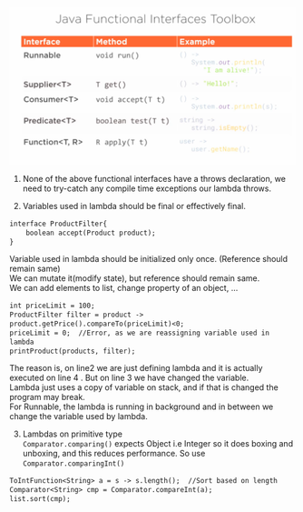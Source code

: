 ![alt text](https://github.com/SaurabhPotdar/Java-Demos/blob/main/Java/src/main/java/com/cg/java/lambda/Screenshot%202021-05-20%20155209.png)

1. None of the above functional interfaces have a throws declaration, we need to try-catch any compile time exceptions our lambda throws. 

2. Variables used in lambda should be final or effectively final.
```
interface ProductFilter{
	boolean accept(Product product);
}
```
Variable used in lambda should be initialized only once. (Reference should remain same)</br>
We can mutate it(modify state), but reference should remain same.</br>
We can add elements to list, change property of an object, ...
```
int priceLimit = 100;
ProductFilter filter = product -> product.getPrice().compareTo(priceLimit)<0;
priceLimit = 0;  //Error, as we are reassigning variable used in lambda
printProduct(products, filter);
```
The reason is, on line2 we are just defining lambda and it is actually executed on line 4 . But on line 3 we have changed the variable.</br>
Lambda just uses a copy of variable on stack, and if that is changed the program may break.</br>
For Runnable, the lambda is running in background and in between we change the variable used by lambda.

3. Lambdas on primitive type</br>
```Comparator.comparing()``` expects Object i.e Integer so it does boxing and unboxing, and this reduces performance. So use ```Comparator.comparingInt()```
```
ToIntFunction<String> a = s -> s.length();  //Sort based on length
Comparator<String> cmp = Comparator.compareInt(a);
list.sort(cmp);
```